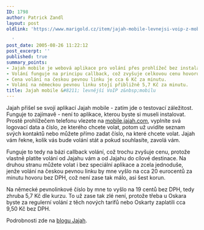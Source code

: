 ```yaml
---
ID: 1798
author: Patrick Zandl
layout: post
oldlink: 'https://www.marigold.cz/item/jajah-mobile-levnejsi-voip-z-mobilu

  '
post_date: 2005-08-26 11:22:12
post_excerpt: ''
published: true
summary_points:
- Jajah mobile je webová aplikace pro volání přes prohlížeč bez instalace.
- Volání funguje na principu callback, což zvyšuje celkovou cenu hovoru.
- Cena volání na českou pevnou linku je cca 6 Kč za minutu.
- Volání na německou pevnou linku stojí přibližně 5,7 Kč za minutu.
title: Jajah mobile &#8211; levnější VoIP z&nbsp;mobilu
---
```


<p>Jajah přišel se svojí aplikací Jajah mobile - zatím jde o testovací záležitost. Funguje to zajímavě - není to aplikace, kterou byste si museli instalovat. Prostě prohlížečem telefonu vlezete na <a href="http://mobile.jajah.com/">mobile.jajah.com</a>, vyplníte svá logovací data a číslo, ze kterého chcete volat, potom už uvidíte seznam svých kontaktů nebo můžete přímo zadat číslo, na které chcete volat. Jajah vám řekne, kolik vás bude volání stát a pokud souhlasíte, zavolá vám. </p>

<p>Funguje to tedy na bázi callback volání, což trochu zvyšuje cenu, protože vlastně platíte volání od Jajahu vám a od Jajahu do cílové destinace. Na druhou stranu můžete volat i bez speciální aplikace a zcela jednoduše, jenže volání na českou pevnou linku by mne vyšlo na cca 20 eurocentů za minutu hovoru bez DPH, což není zase tak málo, asi šest korun. </p>

<p>Na německé pevnolinkové číslo by mne to vyšlo na 19 centů bez DPH, tedy zhruba 5,7 Kč dle kurzu. To už zase tak zlé není, protože třeba u Oskara byste za regulerní volání z těch nových tarifů nebo Oskarty zaplatili cca 9,50 Kč bez DPH. </p>

<p>Podrobnosti zde na <a href="http://blog.jajah.com/index.php?/archives/40-JAJAH-mobile-VoIP-revolution.html">blogu Jajah</a>.
</p>